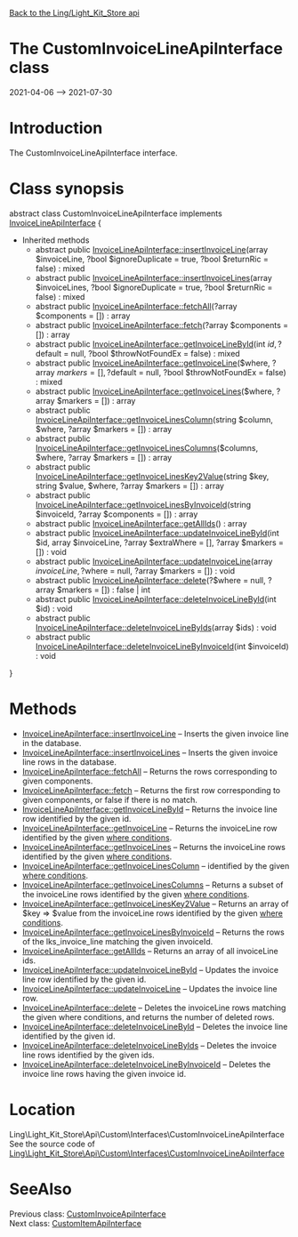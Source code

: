 [Back to the Ling/Light_Kit_Store api](https://github.com/lingtalfi/Light_Kit_Store/blob/master/doc/api/Ling/Light_Kit_Store.md)



The CustomInvoiceLineApiInterface class
================
2021-04-06 --> 2021-07-30






Introduction
============

The CustomInvoiceLineApiInterface interface.



Class synopsis
==============


abstract class <span class="pl-k">CustomInvoiceLineApiInterface</span> implements [InvoiceLineApiInterface](https://github.com/lingtalfi/Light_Kit_Store/blob/master/doc/api/Ling/Light_Kit_Store/Api/Generated/Interfaces/InvoiceLineApiInterface.md) {

- Inherited methods
    - abstract public [InvoiceLineApiInterface::insertInvoiceLine](https://github.com/lingtalfi/Light_Kit_Store/blob/master/doc/api/Ling/Light_Kit_Store/Api/Generated/Interfaces/InvoiceLineApiInterface/insertInvoiceLine.md)(array $invoiceLine, ?bool $ignoreDuplicate = true, ?bool $returnRic = false) : mixed
    - abstract public [InvoiceLineApiInterface::insertInvoiceLines](https://github.com/lingtalfi/Light_Kit_Store/blob/master/doc/api/Ling/Light_Kit_Store/Api/Generated/Interfaces/InvoiceLineApiInterface/insertInvoiceLines.md)(array $invoiceLines, ?bool $ignoreDuplicate = true, ?bool $returnRic = false) : mixed
    - abstract public [InvoiceLineApiInterface::fetchAll](https://github.com/lingtalfi/Light_Kit_Store/blob/master/doc/api/Ling/Light_Kit_Store/Api/Generated/Interfaces/InvoiceLineApiInterface/fetchAll.md)(?array $components = []) : array
    - abstract public [InvoiceLineApiInterface::fetch](https://github.com/lingtalfi/Light_Kit_Store/blob/master/doc/api/Ling/Light_Kit_Store/Api/Generated/Interfaces/InvoiceLineApiInterface/fetch.md)(?array $components = []) : array
    - abstract public [InvoiceLineApiInterface::getInvoiceLineById](https://github.com/lingtalfi/Light_Kit_Store/blob/master/doc/api/Ling/Light_Kit_Store/Api/Generated/Interfaces/InvoiceLineApiInterface/getInvoiceLineById.md)(int $id, ?$default = null, ?bool $throwNotFoundEx = false) : mixed
    - abstract public [InvoiceLineApiInterface::getInvoiceLine](https://github.com/lingtalfi/Light_Kit_Store/blob/master/doc/api/Ling/Light_Kit_Store/Api/Generated/Interfaces/InvoiceLineApiInterface/getInvoiceLine.md)($where, ?array $markers = [], ?$default = null, ?bool $throwNotFoundEx = false) : mixed
    - abstract public [InvoiceLineApiInterface::getInvoiceLines](https://github.com/lingtalfi/Light_Kit_Store/blob/master/doc/api/Ling/Light_Kit_Store/Api/Generated/Interfaces/InvoiceLineApiInterface/getInvoiceLines.md)($where, ?array $markers = []) : array
    - abstract public [InvoiceLineApiInterface::getInvoiceLinesColumn](https://github.com/lingtalfi/Light_Kit_Store/blob/master/doc/api/Ling/Light_Kit_Store/Api/Generated/Interfaces/InvoiceLineApiInterface/getInvoiceLinesColumn.md)(string $column, $where, ?array $markers = []) : array
    - abstract public [InvoiceLineApiInterface::getInvoiceLinesColumns](https://github.com/lingtalfi/Light_Kit_Store/blob/master/doc/api/Ling/Light_Kit_Store/Api/Generated/Interfaces/InvoiceLineApiInterface/getInvoiceLinesColumns.md)($columns, $where, ?array $markers = []) : array
    - abstract public [InvoiceLineApiInterface::getInvoiceLinesKey2Value](https://github.com/lingtalfi/Light_Kit_Store/blob/master/doc/api/Ling/Light_Kit_Store/Api/Generated/Interfaces/InvoiceLineApiInterface/getInvoiceLinesKey2Value.md)(string $key, string $value, $where, ?array $markers = []) : array
    - abstract public [InvoiceLineApiInterface::getInvoiceLinesByInvoiceId](https://github.com/lingtalfi/Light_Kit_Store/blob/master/doc/api/Ling/Light_Kit_Store/Api/Generated/Interfaces/InvoiceLineApiInterface/getInvoiceLinesByInvoiceId.md)(string $invoiceId, ?array $components = []) : array
    - abstract public [InvoiceLineApiInterface::getAllIds](https://github.com/lingtalfi/Light_Kit_Store/blob/master/doc/api/Ling/Light_Kit_Store/Api/Generated/Interfaces/InvoiceLineApiInterface/getAllIds.md)() : array
    - abstract public [InvoiceLineApiInterface::updateInvoiceLineById](https://github.com/lingtalfi/Light_Kit_Store/blob/master/doc/api/Ling/Light_Kit_Store/Api/Generated/Interfaces/InvoiceLineApiInterface/updateInvoiceLineById.md)(int $id, array $invoiceLine, ?array $extraWhere = [], ?array $markers = []) : void
    - abstract public [InvoiceLineApiInterface::updateInvoiceLine](https://github.com/lingtalfi/Light_Kit_Store/blob/master/doc/api/Ling/Light_Kit_Store/Api/Generated/Interfaces/InvoiceLineApiInterface/updateInvoiceLine.md)(array $invoiceLine, ?$where = null, ?array $markers = []) : void
    - abstract public [InvoiceLineApiInterface::delete](https://github.com/lingtalfi/Light_Kit_Store/blob/master/doc/api/Ling/Light_Kit_Store/Api/Generated/Interfaces/InvoiceLineApiInterface/delete.md)(?$where = null, ?array $markers = []) : false | int
    - abstract public [InvoiceLineApiInterface::deleteInvoiceLineById](https://github.com/lingtalfi/Light_Kit_Store/blob/master/doc/api/Ling/Light_Kit_Store/Api/Generated/Interfaces/InvoiceLineApiInterface/deleteInvoiceLineById.md)(int $id) : void
    - abstract public [InvoiceLineApiInterface::deleteInvoiceLineByIds](https://github.com/lingtalfi/Light_Kit_Store/blob/master/doc/api/Ling/Light_Kit_Store/Api/Generated/Interfaces/InvoiceLineApiInterface/deleteInvoiceLineByIds.md)(array $ids) : void
    - abstract public [InvoiceLineApiInterface::deleteInvoiceLineByInvoiceId](https://github.com/lingtalfi/Light_Kit_Store/blob/master/doc/api/Ling/Light_Kit_Store/Api/Generated/Interfaces/InvoiceLineApiInterface/deleteInvoiceLineByInvoiceId.md)(int $invoiceId) : void

}






Methods
==============

- [InvoiceLineApiInterface::insertInvoiceLine](https://github.com/lingtalfi/Light_Kit_Store/blob/master/doc/api/Ling/Light_Kit_Store/Api/Generated/Interfaces/InvoiceLineApiInterface/insertInvoiceLine.md) &ndash; Inserts the given invoice line in the database.
- [InvoiceLineApiInterface::insertInvoiceLines](https://github.com/lingtalfi/Light_Kit_Store/blob/master/doc/api/Ling/Light_Kit_Store/Api/Generated/Interfaces/InvoiceLineApiInterface/insertInvoiceLines.md) &ndash; Inserts the given invoice line rows in the database.
- [InvoiceLineApiInterface::fetchAll](https://github.com/lingtalfi/Light_Kit_Store/blob/master/doc/api/Ling/Light_Kit_Store/Api/Generated/Interfaces/InvoiceLineApiInterface/fetchAll.md) &ndash; Returns the rows corresponding to given components.
- [InvoiceLineApiInterface::fetch](https://github.com/lingtalfi/Light_Kit_Store/blob/master/doc/api/Ling/Light_Kit_Store/Api/Generated/Interfaces/InvoiceLineApiInterface/fetch.md) &ndash; Returns the first row corresponding to given components, or false if there is no match.
- [InvoiceLineApiInterface::getInvoiceLineById](https://github.com/lingtalfi/Light_Kit_Store/blob/master/doc/api/Ling/Light_Kit_Store/Api/Generated/Interfaces/InvoiceLineApiInterface/getInvoiceLineById.md) &ndash; Returns the invoice line row identified by the given id.
- [InvoiceLineApiInterface::getInvoiceLine](https://github.com/lingtalfi/Light_Kit_Store/blob/master/doc/api/Ling/Light_Kit_Store/Api/Generated/Interfaces/InvoiceLineApiInterface/getInvoiceLine.md) &ndash; Returns the invoiceLine row identified by the given [where conditions](https://github.com/lingtalfi/SimplePdoWrapper#the-where-conditions).
- [InvoiceLineApiInterface::getInvoiceLines](https://github.com/lingtalfi/Light_Kit_Store/blob/master/doc/api/Ling/Light_Kit_Store/Api/Generated/Interfaces/InvoiceLineApiInterface/getInvoiceLines.md) &ndash; Returns the invoiceLine rows identified by the given [where conditions](https://github.com/lingtalfi/SimplePdoWrapper#the-where-conditions).
- [InvoiceLineApiInterface::getInvoiceLinesColumn](https://github.com/lingtalfi/Light_Kit_Store/blob/master/doc/api/Ling/Light_Kit_Store/Api/Generated/Interfaces/InvoiceLineApiInterface/getInvoiceLinesColumn.md) &ndash; identified by the given [where conditions](https://github.com/lingtalfi/SimplePdoWrapper#the-where-conditions).
- [InvoiceLineApiInterface::getInvoiceLinesColumns](https://github.com/lingtalfi/Light_Kit_Store/blob/master/doc/api/Ling/Light_Kit_Store/Api/Generated/Interfaces/InvoiceLineApiInterface/getInvoiceLinesColumns.md) &ndash; Returns a subset of the invoiceLine rows identified by the given [where conditions](https://github.com/lingtalfi/SimplePdoWrapper#the-where-conditions).
- [InvoiceLineApiInterface::getInvoiceLinesKey2Value](https://github.com/lingtalfi/Light_Kit_Store/blob/master/doc/api/Ling/Light_Kit_Store/Api/Generated/Interfaces/InvoiceLineApiInterface/getInvoiceLinesKey2Value.md) &ndash; Returns an array of $key => $value from the invoiceLine rows identified by the given [where conditions](https://github.com/lingtalfi/SimplePdoWrapper#the-where-conditions).
- [InvoiceLineApiInterface::getInvoiceLinesByInvoiceId](https://github.com/lingtalfi/Light_Kit_Store/blob/master/doc/api/Ling/Light_Kit_Store/Api/Generated/Interfaces/InvoiceLineApiInterface/getInvoiceLinesByInvoiceId.md) &ndash; Returns the rows of the lks_invoice_line matching the given invoiceId.
- [InvoiceLineApiInterface::getAllIds](https://github.com/lingtalfi/Light_Kit_Store/blob/master/doc/api/Ling/Light_Kit_Store/Api/Generated/Interfaces/InvoiceLineApiInterface/getAllIds.md) &ndash; Returns an array of all invoiceLine ids.
- [InvoiceLineApiInterface::updateInvoiceLineById](https://github.com/lingtalfi/Light_Kit_Store/blob/master/doc/api/Ling/Light_Kit_Store/Api/Generated/Interfaces/InvoiceLineApiInterface/updateInvoiceLineById.md) &ndash; Updates the invoice line row identified by the given id.
- [InvoiceLineApiInterface::updateInvoiceLine](https://github.com/lingtalfi/Light_Kit_Store/blob/master/doc/api/Ling/Light_Kit_Store/Api/Generated/Interfaces/InvoiceLineApiInterface/updateInvoiceLine.md) &ndash; Updates the invoice line row.
- [InvoiceLineApiInterface::delete](https://github.com/lingtalfi/Light_Kit_Store/blob/master/doc/api/Ling/Light_Kit_Store/Api/Generated/Interfaces/InvoiceLineApiInterface/delete.md) &ndash; Deletes the invoiceLine rows matching the given where conditions, and returns the number of deleted rows.
- [InvoiceLineApiInterface::deleteInvoiceLineById](https://github.com/lingtalfi/Light_Kit_Store/blob/master/doc/api/Ling/Light_Kit_Store/Api/Generated/Interfaces/InvoiceLineApiInterface/deleteInvoiceLineById.md) &ndash; Deletes the invoice line identified by the given id.
- [InvoiceLineApiInterface::deleteInvoiceLineByIds](https://github.com/lingtalfi/Light_Kit_Store/blob/master/doc/api/Ling/Light_Kit_Store/Api/Generated/Interfaces/InvoiceLineApiInterface/deleteInvoiceLineByIds.md) &ndash; Deletes the invoice line rows identified by the given ids.
- [InvoiceLineApiInterface::deleteInvoiceLineByInvoiceId](https://github.com/lingtalfi/Light_Kit_Store/blob/master/doc/api/Ling/Light_Kit_Store/Api/Generated/Interfaces/InvoiceLineApiInterface/deleteInvoiceLineByInvoiceId.md) &ndash; Deletes the invoice line rows having the given invoice id.





Location
=============
Ling\Light_Kit_Store\Api\Custom\Interfaces\CustomInvoiceLineApiInterface<br>
See the source code of [Ling\Light_Kit_Store\Api\Custom\Interfaces\CustomInvoiceLineApiInterface](https://github.com/lingtalfi/Light_Kit_Store/blob/master/Api/Custom/Interfaces/CustomInvoiceLineApiInterface.php)



SeeAlso
==============
Previous class: [CustomInvoiceApiInterface](https://github.com/lingtalfi/Light_Kit_Store/blob/master/doc/api/Ling/Light_Kit_Store/Api/Custom/Interfaces/CustomInvoiceApiInterface.md)<br>Next class: [CustomItemApiInterface](https://github.com/lingtalfi/Light_Kit_Store/blob/master/doc/api/Ling/Light_Kit_Store/Api/Custom/Interfaces/CustomItemApiInterface.md)<br>
